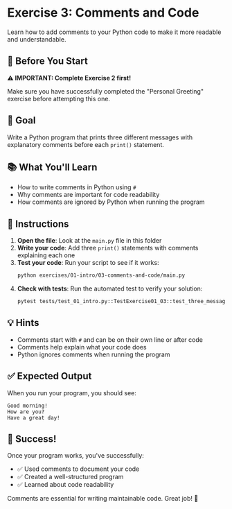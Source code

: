 # Exercise 3: Comments and Code

Learn how to add comments to your Python code to make it more readable and understandable.

## 📖 Before You Start

**⚠️ IMPORTANT: Complete Exercise 2 first!**

Make sure you have successfully completed the "Personal Greeting" exercise before attempting this one.

## 🎯 Goal

Write a Python program that prints three different messages with explanatory comments before each `print()` statement.

## 📚 What You'll Learn

- How to write comments in Python using `#`
- Why comments are important for code readability
- How comments are ignored by Python when running the program

## 📝 Instructions

1. **Open the file**: Look at the `main.py` file in this folder
2. **Write your code**: Add three `print()` statements with comments explaining each one
3. **Test your code**: Run your script to see if it works:
   ```bash
   python exercises/01-intro/03-comments-and-code/main.py
   ```
4. **Check with tests**: Run the automated test to verify your solution:
   ```bash
   pytest tests/test_01_intro.py::TestExercise01_03::test_three_messages_with_comments
   ```

## 💡 Hints

- Comments start with `#` and can be on their own line or after code
- Comments help explain what your code does
- Python ignores comments when running the program

## ✅ Expected Output

When you run your program, you should see:
```
Good morning!
How are you?
Have a great day!
```

## 🎉 Success!

Once your program works, you've successfully:
- ✅ Used comments to document your code
- ✅ Created a well-structured program
- ✅ Learned about code readability

Comments are essential for writing maintainable code. Great job! 🚀